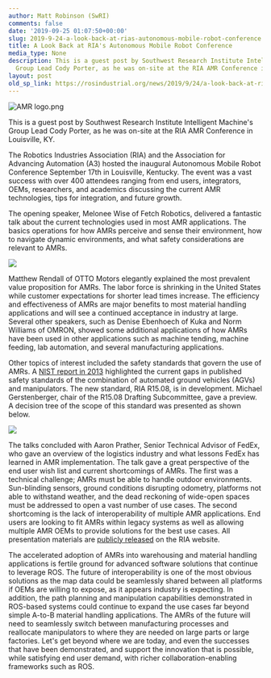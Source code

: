 ```yaml
---
author: Matt Robinson (SwRI)
comments: false
date: '2019-09-25 01:07:50+00:00'
slug: 2019-9-24-a-look-back-at-rias-autonomous-mobile-robot-conference
title: A Look Back at RIA's Autonomous Mobile Robot Conference
media_type: None
description: This is a guest post by Southwest Research Institute Intelligent Machine's
  Group Lead Cody Porter, as he was on-site at the RIA AMR Conference in ...
layout: post
old_sp_link: https://rosindustrial.org/news/2019/9/24/a-look-back-at-rias-autonomous-mobile-robot-conference
---
```




![AMR logo.png](https://images.squarespace-cdn.com/content/v1/51df34b1e4b08840dcfd2841/1569373606149-P0OFII65J8Q9QQSLFBP3/AMR+logo.png)

This is a guest post by Southwest Research Institute Intelligent Machine's Group Lead Cody Porter, as he was on-site at the RIA AMR Conference in Louisville, KY.

The Robotics Industries Association (RIA) and the Association for Advancing Automation (A3) hosted the inaugural Autonomous Mobile Robot Conference September 17th in Louisville, Kentucky. The event was a vast success with over 400 attendees ranging from end users, integrators, OEMs, researchers, and academics discussing the current AMR technologies, tips for integration, and future growth.

The opening speaker, Melonee Wise of Fetch Robotics, delivered a fantastic talk about the current technologies used in most AMR applications. The basics operations for how AMRs perceive and sense their environment, how to navigate dynamic environments, and what safety considerations are relevant to AMRs.

![](https://images.squarespace-cdn.com/content/v1/51df34b1e4b08840dcfd2841/1569373636984-RRP05UIN4Y9CUWIS3HZH/image-asset.png)

Matthew Rendall of OTTO Motors elegantly explained the most prevalent value proposition for AMRs. The labor force is shrinking in the United States while customer expectations for shorter lead times increase. The efficiency and effectiveness of AMRs are major benefits to most material handling applications and will see a continued acceptance in industry at large. Several other speakers, such as Denise Ebenhoech of Kuka and Norm Williams of OMRON, showed some additional applications of how AMRs have been used in other applications such as machine tending, machine feeding, lab automation, and several manufacturing applications.

Other topics of interest included the safety standards that govern the use of AMRs. A [NIST report in 2013](https://www.nist.gov/publications/towards-mobile-manipulator-safety-standards) highlighted the current gaps in published safety standards of the combination of automated ground vehicles (AGVs) and manipulators. The new standard, RIA R15.08, is in development. Michael Gerstenberger, chair of the R15.08 Drafting Subcommittee, gave a preview. A decision tree of the scope of this standard was presented as shown below.

![](https://images.squarespace-cdn.com/content/v1/51df34b1e4b08840dcfd2841/1569373660447-R99ZB0N6BF4QF73R0JR4/image-asset.png)

The talks concluded with Aaron Prather, Senior Technical Advisor of FedEx, who gave an overview of the logistics industry and what lessons FedEx has learned in AMR implementation. The talk gave a great perspective of the end user wish list and current shortcomings of AMRs. The first was a technical challenge; AMRs must be able to handle outdoor environments. Sun-blinding sensors, ground conditions disrupting odometry, platforms not able to withstand weather, and the dead reckoning of wide-open spaces must be addressed to open a vast number of use cases. The second shortcoming is the lack of interoperability of multiple AMR applications. End users are looking to fit AMRs within legacy systems as well as allowing multiple AMR OEMs to provide solutions for the best use cases. All presentation materials are [publicly released](https://www.robotics.org/robotics/amr-2019-proceedings?_zl=JdSJ5&_zs=btkXA1&utm_campaign=AMR%202019%20Conference%20Presentations&utm_medium=Email&utm_source=Informz) on the RIA website.

The accelerated adoption of AMRs into warehousing and material handling applications is fertile ground for advanced software solutions that continue to leverage ROS. The future of interoperability is one of the most obvious solutions as the map data could be seamlessly shared between all platforms if OEMs are willing to expose, as it appears industry is expecting. In addition, the path planning and manipulation capabilities demonstrated in ROS-based systems could continue to expand the use cases far beyond simple A-to-B material handling applications. The AMRs of the future will need to seamlessly switch between manufacturing processes and reallocate manipulators to where they are needed on large parts or large factories. Let's get beyond where we are today, and even the successes that have been demonstrated, and support the innovation that is possible, while satisfying end user demand, with richer collaboration-enabling frameworks such as ROS.


